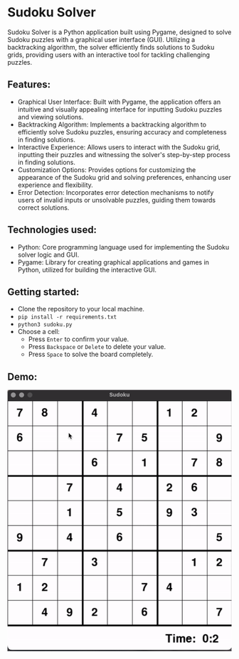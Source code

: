 # Sudoku Solver
Sudoku Solver is a Python application built using Pygame, designed to solve Sudoku puzzles with a graphical user interface (GUI). Utilizing a backtracking algorithm, the solver efficiently finds solutions to Sudoku grids, providing users with an interactive tool for tackling challenging puzzles.

## Features:
- Graphical User Interface: Built with Pygame, the application offers an intuitive and visually appealing interface for inputting Sudoku puzzles and viewing solutions.
- Backtracking Algorithm: Implements a backtracking algorithm to efficiently solve Sudoku puzzles, ensuring accuracy and completeness in finding solutions.
- Interactive Experience: Allows users to interact with the Sudoku grid, inputting their puzzles and witnessing the solver's step-by-step process in finding solutions.
- Customization Options: Provides options for customizing the appearance of the Sudoku grid and solving preferences, enhancing user experience and flexibility.
- Error Detection: Incorporates error detection mechanisms to notify users of invalid inputs or unsolvable puzzles, guiding them towards correct solutions.

## Technologies used:
- Python: Core programming language used for implementing the Sudoku solver logic and GUI.
- Pygame: Library for creating graphical applications and games in Python, utilized for building the interactive GUI.

## Getting started:
- Clone the repository to your local machine.
- ```pip install -r requirements.txt```
- ```python3 sudoku.py```
- Choose a cell:
    - Press `Enter` to confirm your value. 
    - Press `Backspace` or `Delete` to delete your value.
    - Press `Space` to solve the board completely.
## Demo:
<img src="https://github.com/ZeinMukhanov/demo/blob/main/sudoku_demo.gif" width="600"/>
